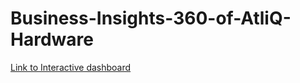 # Business-Insights-360-of-AtliQ-Hardware 

[Link to Interactive dashboard](https://app.powerbi.com/view?r=eyJrIjoiOTdiZTNlYWMtMjBmYy00MzJkLWIzYmUtY2I3NDkxZmE3NjI2IiwidCI6ImM2ZTU0OWIzLTVmNDUtNDAzMi1hYWU5LWQ0MjQ0ZGM1YjJjNCJ9)
